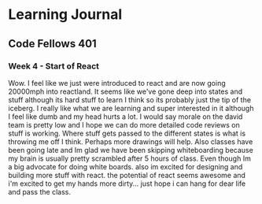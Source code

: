 # Learning Journal
## Code Fellows 401
### Week 4 - Start of React

Wow. I feel like we just were introduced to react and are now going 20000mph into reactland. It seems like we've gone deep into states and stuff although its hard stuff to learn I think so its probably just the tip of the iceberg. I really like what we are learning and super interested in it although I feel like dumb and my head hurts a lot. I would say morale on the david team is pretty low and I hope we can do more detailed code reviews on stuff is working. Where stuff gets passed to the different states is what is throwing me off I think. Perhaps more drawings will help. Also classes have been going late and Im glad we have been skipping whiteboarding because my brain is usually pretty scrambled after 5 hours of class. Even though Im a big advocate for doing white boards. also im excited for designing and building more stuff with react. the potential of react seems awesome and i'm excited to get my hands more dirty... just hope i can hang for dear life and pass the class.
